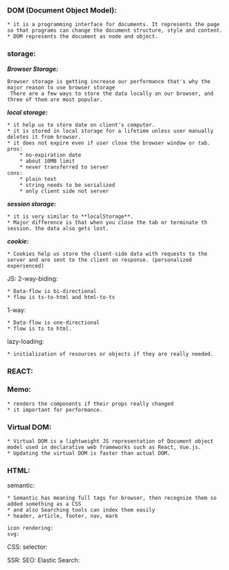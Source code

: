 ### DOM (Document Object Model):
    * it is a programming interface for documents. It represents the page so that programs can change the document structure, style and content.
    * DOM represents the document as node and object.
### storage:
***Browser Storage:***

    Browser storage is getting increase our performance that's why the major reason to use browser storage
     There are a few ways to store the data locally on our browser, and three of them are most popular.

***local storage:***
    
    * it help us to store date on client's computer.
    * it is stored in local storage for a lifetime unless user manually deletes it from browser.
    * it does not expire even if user close the browser window or tab.
    pros:
        * no-expiration date
        * about 10MB limit
        * never transferred to server
    cons:
        * plain text
        * string needs to be serialized
        * only client side not server 
***session storage:***

    * it is very similar to **localStorage**.
    * Major difference is that when you close the tab or terminate th session. the data also gets lost.

***cookie:***

    * Cookies help us store the client-side data with requests to the server and are sent to the client on response. (personalized experienced)

JS:
2-way-biding:

    * Data-flow is bi-directional
    * flow is ts-to-html and html-to-ts

1-way:

    * Data-flow is one-directional
    * flow is ts to html.
lazy-loading: 

    * initialization of resources or objects if they are really needed.

### REACT:
### Memo:
    * renders the components if their props really changed
    * it important for performance.    

### Virtual DOM:
    * Virtual DOM is a lightweight JS representation of Document object model used in declarative web frameworks such as React, Vue.js.
    * Updating the virtual DOM is faster than actual DOM.

### HTML:
semantic:
    
    * Semantic has meaning full tags for browser, then recognize them so added something as a CSS
    * and also Searching tools can index them easily
    * header, article, footer, nav, mark

    icon rendering:
    svg:

CSS:
    selector:

SSR:
    SEO:
    Elastic Search: